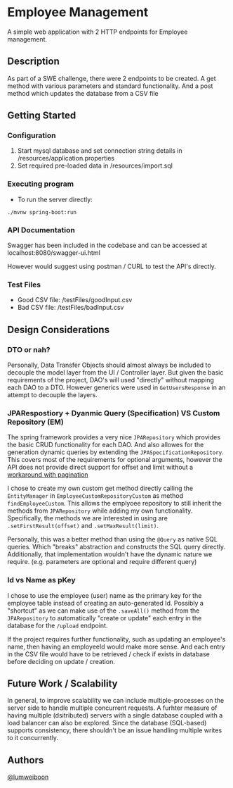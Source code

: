 # Employee Management

A simple web application with 2 HTTP endpoints for Employee management.

## Description
As part of a SWE challenge, there were 2 endpoints to be created. A get method with various parameters and standard functionality. And a post method which updates the database from a CSV file


## Getting Started

### Configuration
1. Start mysql database and set connection string details in /resources/application.properties
2. Set required pre-loaded data in /resources/import.sql

### Executing program

* To run the server directly:
```
./mvnw spring-boot:run
```

### API Documentation
Swagger has been included in the codebase and can be accessed at localhost:8080/swagger-ui.html 

However would suggest using postman / CURL to test the API's directly.

### Test Files
* Good CSV file: /testFiles/goodInput.csv
* Bad CSV file: /testFiles/badInput.csv

## Design Considerations

### DTO or nah?
Personally, Data Transfer Objects should almost always be included to decouple the model layer from the UI / Controller layer. But given the basic requirements of the project, DAO's will used "directly" without mapping each DAO to a DTO. However generics were used in `GetUsersResponse` in an attempt to decouple the layers.

### JPARespostiory + Dyanmic Query (Specification) VS Custom Repository (EM)
The spring framework provides a very nice `JPARepository` which provides the basic CRUD functionality for each DAO. And also allowes for the generation dynamic queries by extending the `JPASpecificationRepository`. This covers most of the requirements for optional arguments, however the API does not provide direct support for offset and limit without a [workaround with pagination](https://blog.felix-seifert.com/limit-and-offset-spring-data-jpa-repositories/)

I chose to create my own custom get method directly calling the `EntityManager` in `EmployeeCustomRepositoryCustom` as method `findEmployeeCustom`. This allows the emplyoee repository to still inherit the methods from `JPARepository` while adding my own functionality. Specifically, the methods we are interested in using are `.setFirstResult(offset)` and `.setMaxResult(limit)`.

Personally, this was a better method than using the `@Query` as native SQL queries. Which "breaks" abstraction and constructs the SQL query directly. Additionally, that implementation wouldn't have the dynamic nature we require. (e.g. parameters are optional and require different query)

### Id vs Name as pKey
I chose to use the employee (user) name as the primary key for the employee table instead of creating an auto-generated Id. Possibly a "shortcut" as we can make use of the `.saveAll()` method from the `JPARepository` to automatically "create or update" each entry in the database for the `/upload` endpoint. 

If the project requires further functionality, such as updating an employee's name, then having an employeeId would make more sense. And each entry in the CSV file would have to be retrieved / check if exists in database before deciding on update / creation.

## Future Work / Scalability
In general, to improve scalability we can include multiple-processes on the server side to handle multiple concurrent requests. A furhter measure of having multiple (dsitributed) servers with a single database coupled with a load balancer can also be explored. Since the database (SQL-based) supports consistency, there shouldn't be an issue handling multiple writes to it concurrently.

## Authors

[@lumweiboon](http://lumwb.github.io)


